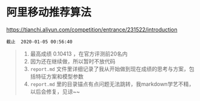 # 阿里移动推荐算法
https://tianchi.aliyun.com/competition/entrance/231522/introduction




```
截止  2020-01-05 00:56:40
```
> 1. 最高成绩 0.10413 ，在官方评测前20名内
> 2. 因为还在继续做，所以暂时不放代码
> 3. ```report.md``` 文件里详细记录了我从开始做到现在成绩的思考与方案，包括特征方案和模型参数
> 4. ```report.md``` 里的目录锚点有点问题无法跳转，我markdown学艺不精，以后会修复，见谅~~
